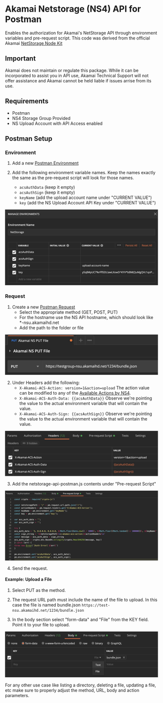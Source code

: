 # Akamai Netstorage (NS4) API for Postman
Enables the authorization for Akamai's NetStorage API through environment variables and pre-request script.
This code was derived from the official Akamai [NetStorage Node Kit](https://github.com/akamai/NetStorageKit-Node)

## Important
Akamai does not maintain or regulate this package. While it can be incorporated to assist you in API use, Akamai Technical Support will not offer assistance and Akamai cannot be held liable if issues arrise from its use. 

## Requirements
* Postman
* NS4 Storage Group Provided
* NS Upload Account with API Access enabled

## Postman Setup

### Environment
1. Add a new [Postman Environment](https://learning.postman.com/docs/sending-requests/managing-environments/)

2. Add the following environment variable names. Keep the names exactly the same as the pre-request script will look for those names.
    * `acsAuthData` (keep it empty)
    * `acsAuthSign` (keep it empty)
    * `keyName` (add the upload account name under "CURRENT VALUE")
    * `key` (add the NS Upload Account API Key under "CURRENT VALUE")

![Postman Enviroment Variables for NetStorage](images/ns_env_variables.jpg)

### Request
1. Create a new [Postman Request](https://learning.postman.com/docs/sending-requests/requests/)
    * Select the appropriate method (GET, POST, PUT) 
    * For the hostname use the NS API hostname, which should look like *-nsu.akamaihd.net
    * Add the path to the folder or file

![NetStorage Request URL](images/ns_req_url.jpg)

2. Under Headers add the following:
    * `X-Akamai-ACS-Action: version=1&action=upload`
        The action value can be modified to any of the [Available Actions by NS4](https://learn.akamai.com/en-us/webhelp/netstorage/netstorage-http-api-developer-guide/GUID-22B017EE-DD73-4099-B96D-B5FD91E1ED98.html).
    * `X-Akamai-ACS-Auth-Data: {{acsAuthData}}`
        Observe we're pointing the value to the actual environment variable that will contain the value.
    * `X-Akamai-ACS-Auth-Sign: {{acsAuthSign}}`
        Observe we're pointing the value to the actual environment variable that will contain the value.

![NetStorage Request Headers](images/ns_req_headers.jpg)

3. Add the netstorage-api-postman.js contents under "Pre-request Script"

![NetStorage Pre-Request Script](images/ns_pre-request-script.jpg)

4. Send the request.

#### Example: Upload a File

1. Select PUT as the method. 

2. The request URL path must include the name of the file to upload. In this case the file is named bundle.json
    `https://test-nsu.akamaihd.net/1234/bundle.json`

3. In the body section select "form-data" and "File" from the KEY field. Point it to your file to upload.

![NetStorage Upload File API](images/ns_put_file_api.jpg)

For any other use case like listing a directory, deleting a file, updating a file, etc make sure to properly adjust the method, URL, body and action parameters.
